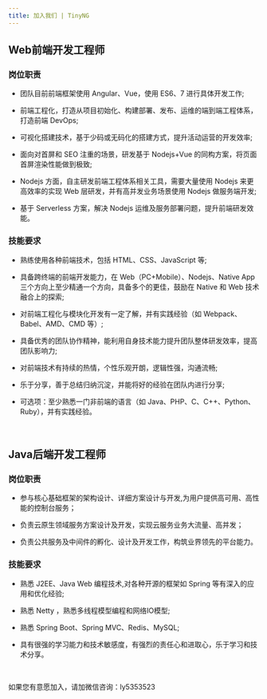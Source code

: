 ```yaml
---
title: 加入我们 | TinyNG
---
```


## Web前端开发工程师

### 岗位职责

+ 团队目前前端框架使用 Angular、Vue，使用 ES6、7 进行具体开发工作;

+ 前端工程化，打造从项目初始化、构建部署、发布、运维的端到端工程体系，打造前端 DevOps;

+ 可视化搭建技术，基于少码或无码化的搭建方式，提升活动运营的开发效率;

+ 面向对首屏和 SEO 注重的场景，研发基于 Nodejs+Vue 的同构方案，将页面首屏渲染性能做到极致;

+  Nodejs 方面，自主研发前端工程体系相关工具，需要大量使用 Nodejs 来更高效率的实现 Web 层研发，并有高并发业务场景使用 Nodejs 做服务端开发;

+ 基于 Serverless 方案，解决 Nodejs 运维及服务部署问题，提升前端研发效能。


### 技能要求

+ 熟练使用各种前端技术，包括 HTML、CSS、JavaScript 等;

+ 具备跨终端的前端开发能力，在 Web（PC+Mobile）、Nodejs、Native App 三个方向上至少精通一个方向，具备多个的更佳，鼓励在 Native 和 Web 技术融合上的探索;

+ 对前端工程化与模块化开发有一定了解，并有实践经验（如 Webpack、Babel、AMD、CMD 等）;

+ 具备优秀的团队协作精神，能利用自身技术能力提升团队整体研发效率，提高团队影响力;

+ 对前端技术有持续的热情，个性乐观开朗，逻辑性强，沟通流畅;

+ 乐于分享，善于总结归纳沉淀，并能将好的经验在团队内进行分享;

+ 可选项：至少熟悉一门非前端的语言（如 Java、PHP、C、C++、Python、Ruby），并有实践经验。    
<br/>

## Java后端开发工程师

<h3 id="gwzz" data-label="岗位职责" tabindex="-1"><a class="header-anchor" href="#gwzz"></a> 岗位职责</h3>

+  参与核心基础框架的架构设计、详细方案设计与开发,为用户提供高可用、高性能的控制台服务； 

+  负责云原生领域服务方案设计及开发，实现云服务业务大流量、高并发； 

+  负责公共服务及中间件的孵化、设计及开发工作，构筑业界领先的平台能力。

<h3 id="jnyq" data-label="技能要求"  tabindex="-1"><a class="header-anchor" href="#jnyq"></a> 技能要求</h3>

+ 熟悉 J2EE、Java Web 编程技术,对各种开源的框架如 Spring 等有深入的应用和优化经验;

+ 熟悉 Netty ，熟悉多线程模型编程和网络IO模型;

+ 熟悉 Spring Boot、Spring MVC、Redis、MySQL;

+ 具有很强的学习能力和技术敏感度，有强烈的责任心和进取心，乐于学习和技术分享。  

<br/> 

如果您有意愿加入，请加微信咨询：ly5353523
